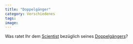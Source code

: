 ```yaml
---
title: "Doppelgänger"
category: Verschiedenes
tags: 
image: 
---
```


Was ratet Ihr dem [Scientist](http://www.myspace.com/djscientist) bezüglich seines [Doppelgängers](http://www.the-groundzero.com/2007/05/30/dj-scientist-doppelgaenger/)?